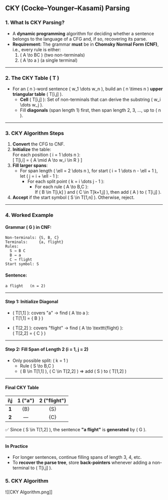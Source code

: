 ## CKY (Cocke–Younger–Kasami) Parsing

### 1. What Is CKY Parsing?
- A **dynamic programming** algorithm for deciding whether a sentence belongs to the language of a CFG and, if so, recovering its parse.
- **Requirement:** The grammar **must** be in **Chomsky Normal Form (CNF)**, i.e., every rule is either:
  1. \( A \to BC \) (two non-terminals)  
  2. \( A \to a \) (a single terminal)

---

### 2. The CKY Table \( T \)
- For an \( n \)-word sentence \( w_1 \dots w_n \), build an \( n \times n \) **upper triangular table** \( T[i,j] \).
  - **Cell** \( T[i,j] \): Set of non-terminals that can derive the substring \( w_i \dots w_j \).
  - Fill **diagonals** (span length 1) first, then span length 2, 3, …, up to \( n \).

---

### 3. CKY Algorithm Steps

1. **Convert** the CFG to CNF.
2. **Initialize** the table:  
   For each position \( i = 1 \dots n \):  
   \[
   T[i,i] = \{ A \mid A \to w_i \in R \}
   \]
3. **Fill larger spans**:
   - For span length \( \ell = 2 \dots n \), for start \( i = 1 \dots n - \ell + 1 \), let \( j = i + \ell - 1 \):
     - For each split point \( k = i \dots j - 1 \):
       - For each rule \( A \to B\,C \):  
         If \( B \in T[i,k] \) and \( C \in T[k+1,j] \), then add \( A \) to \( T[i,j] \).
4. **Accept** if the start symbol \( S \in T[1,n] \). Otherwise, reject.

---

### 4. Worked Example

#### Grammar \( G \) in CNF:

```
Non-terminals: {S, B, C}
Terminals:     {a, flight}
Rules:
  S → B C
  B → a
  C → flight
Start symbol: S
```

#### Sentence:
```
a flight   (n = 2)
```

---

#### Step 1: Initialize Diagonal

- \( T[1,1] \): covers "a" → find \( A \to a \):  
  \( T[1,1] = \{ B \} \)

- \( T[2,2] \): covers "flight" → find \( A \to \texttt{flight} \):  
  \( T[2,2] = \{ C \} \)

---

#### Step 2: Fill Span of Length 2 (i = 1, j = 2)

- Only possible split: \( k = 1 \)
  - Rule \( S \to B\,C \)
  - \( B \in T[1,1] \), \( C \in T[2,2] \) ⇒ add \( S \) to \( T[1,2] \)

---

#### Final CKY Table

| **i\\j** | **1** ("a") | **2** ("flight") |
|:--------:|:-----------:|:----------------:|
| **1**    | {B}         | {S}              |
| **2**    | —           | {C}              |

✅ Since \( S \in T[1,2] \), the sentence **"a flight"** is **generated** by \( G \).

---

#### In Practice

- For longer sentences, continue filling spans of length 3, 4, etc.
- To **recover the parse tree**, store **back-pointers** whenever adding a non-terminal to \( T[i,j] \).

### 5. CKY Algorithm
![[CKY Algorithm.png]]